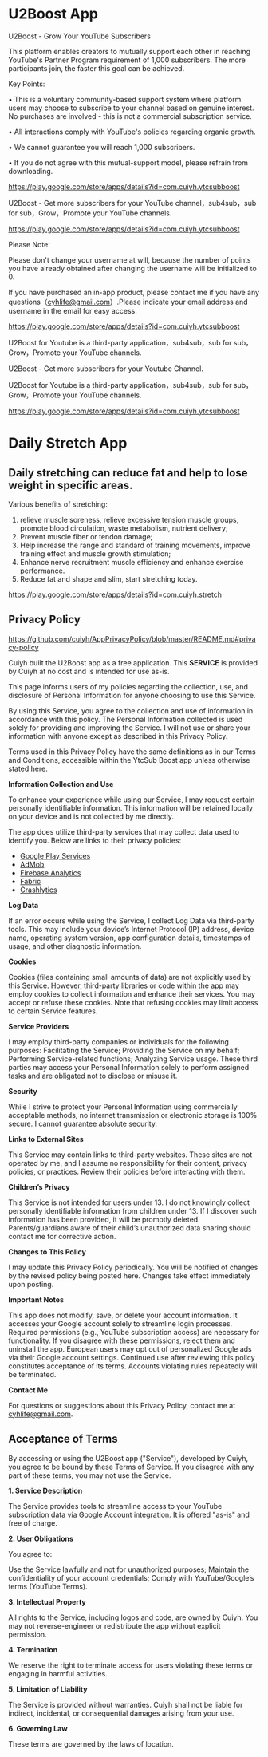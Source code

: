 # U2Boost App

U2Boost - Grow Your YouTube Subscribers

This platform enables creators to mutually support each other in reaching YouTube's Partner Program requirement of 1,000 subscribers. The more participants join, the faster this goal can be achieved.

Key Points:

• This is a voluntary community-based support system where platform users may choose to subscribe to your channel based on genuine interest. No purchases are involved - this is not a commercial subscription service.

• All interactions comply with YouTube's policies regarding organic growth.

• We cannot guarantee you will reach 1,000 subscribers.

• If you do not agree with this mutual-support model, please refrain from downloading.

<https://play.google.com/store/apps/details?id=com.cuiyh.ytcsubboost>

U2Boost - Get more subscribers for your YouTube channel，sub4sub，sub for sub，Grow，Promote your YouTube channels.

<https://play.google.com/store/apps/details?id=com.cuiyh.ytcsubboost>

Please Note:

Please don't change your username at will, because the number of points you have already obtained after changing the username will be initialized to 0.

If you have purchased an in-app product, please contact me if you have any questions（cyhlife@gmail.com）.Please indicate your email address and username in the email for easy access.

<https://play.google.com/store/apps/details?id=com.cuiyh.ytcsubboost>

U2Boost for Youtube is a third-party application，sub4sub，sub for sub，Grow，Promote your YouTube channels.

U2Boost  - Get more subscribers for your Youtube Channel.

U2Boost  for Youtube is a third-party application，sub4sub，sub for sub，Grow，Promote your YouTube channels.

<https://play.google.com/store/apps/details?id=com.cuiyh.ytcsubboost>

# Daily Stretch App

## Daily stretching can reduce fat and help to lose weight in specific areas.

Various benefits of stretching:

1. relieve muscle soreness, relieve excessive tension muscle groups, promote blood circulation, waste metabolism, nutrient delivery;
2. Prevent muscle fiber or tendon damage;
3. Help increase the range and standard of training movements, improve training effect and muscle growth stimulation;
4. Enhance nerve recruitment muscle efficiency and enhance exercise performance.
5. Reduce fat and shape and slim, start stretching today.

<https://play.google.com/store/apps/details?id=com.cuiyh.stretch>

## Privacy Policy
<https://github.com/cuiyh/AppPrivacyPolicy/blob/master/README.md#privacy-policy>

Cuiyh built the U2Boost app as a free application. This **SERVICE** is provided by Cuiyh at no cost and is intended for use as-is.

This page informs users of my policies regarding the collection, use, and disclosure of Personal Information for anyone choosing to use this Service.

By using this Service, you agree to the collection and use of information in accordance with this policy. The Personal Information collected is used solely for providing and improving the Service. I will not use or share your information with anyone except as described in this Privacy Policy.

Terms used in this Privacy Policy have the same definitions as in our Terms and Conditions, accessible within the YtcSub Boost app unless otherwise stated here.

**Information Collection and Use**

To enhance your experience while using our Service, I may request certain personally identifiable information. This information will be retained locally on your device and is not collected by me directly.

The app does utilize third-party services that may collect data used to identify you. Below are links to their privacy policies:

*   [Google Play Services](https://www.google.com/policies/privacy/)
*   [AdMob](https://support.google.com/admob/answer/6128543?hl=en)
*   [Firebase Analytics](https://firebase.google.com/policies/analytics)
*   [Fabric](https://fabric.io/privacy)
*   [Crashlytics](http://try.crashlytics.com/terms/privacy-policy.pdf)

**Log Data**

If an error occurs while using the Service, I collect Log Data via third-party tools. This may include your device’s Internet Protocol (IP) address, device name, operating system version, app configuration details, timestamps of usage, and other diagnostic information.

**Cookies**

Cookies (files containing small amounts of data) are not explicitly used by this Service. However, third-party libraries or code within the app may employ cookies to collect information and enhance their services. You may accept or refuse these cookies. Note that refusing cookies may limit access to certain Service features.

**Service Providers**

I may employ third-party companies or individuals for the following purposes:
Facilitating the Service;
Providing the Service on my behalf;
Performing Service-related functions;
Analyzing Service usage.
These third parties may access your Personal Information solely to perform assigned tasks and are obligated not to disclose or misuse it.

**Security**

While I strive to protect your Personal Information using commercially acceptable methods, no internet transmission or electronic storage is 100% secure. I cannot guarantee absolute security.

**Links to External Sites**

This Service may contain links to third-party websites. These sites are not operated by me, and I assume no responsibility for their content, privacy policies, or practices. Review their policies before interacting with them.

**Children’s Privacy**

This Service is not intended for users under 13. I do not knowingly collect personally identifiable information from children under 13. If I discover such information has been provided, it will be promptly deleted. Parents/guardians aware of their child’s unauthorized data sharing should contact me for corrective action.

**Changes to This Policy**

I may update this Privacy Policy periodically. You will be notified of changes by the revised policy being posted here. Changes take effect immediately upon posting.

**Important Notes**

This app does not modify, save, or delete your account information.
It accesses your Google account solely to streamline login processes.
Required permissions (e.g., YouTube subscription access) are necessary for functionality. If you disagree with these permissions, reject them and uninstall the app.
European users may opt out of personalized Google ads via their Google account settings. Continued use after reviewing this policy constitutes acceptance of its terms.
Accounts violating rules repeatedly will be terminated.

**Contact Me**

For questions or suggestions about this Privacy Policy, contact me at cyhlife@gmail.com.

## Acceptance of Terms

By accessing or using the U2Boost app ("Service"), developed by Cuiyh, you agree to be bound by these Terms of Service. If you disagree with any part of these terms, you may not use the Service.

**1. Service Description**

The Service provides tools to streamline access to your YouTube subscription data via Google Account integration. It is offered "as-is" and free of charge.

**2. User Obligations**

You agree to:

Use the Service lawfully and not for unauthorized purposes;
Maintain the confidentiality of your account credentials;
Comply with YouTube/Google’s terms (YouTube Terms).

**3. Intellectual Property**

All rights to the Service, including logos and code, are owned by Cuiyh. You may not reverse-engineer or redistribute the app without explicit permission.

**4. Termination**

We reserve the right to terminate access for users violating these terms or engaging in harmful activities.

**5. Limitation of Liability**

The Service is provided without warranties. Cuiyh shall not be liable for indirect, incidental, or consequential damages arising from your use.

**6. Governing Law**

These terms are governed by the laws of location.
